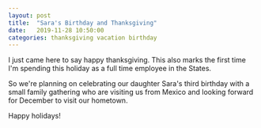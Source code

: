 ```yaml
---
layout: post
title:  "Sara's Birthday and Thanksgiving"
date:   2019-11-28 10:50:00
categories: thanksgiving vacation birthday
---
```


I just came here to say happy thanksgiving. This also marks the first time I'm spending this holiday as a full time employee in the States.

So we're planning on celebrating our daughter Sara's third birthday with a small family gathering who are visiting us from Mexico and looking forward for December to visit our hometown.

Happy holidays!
